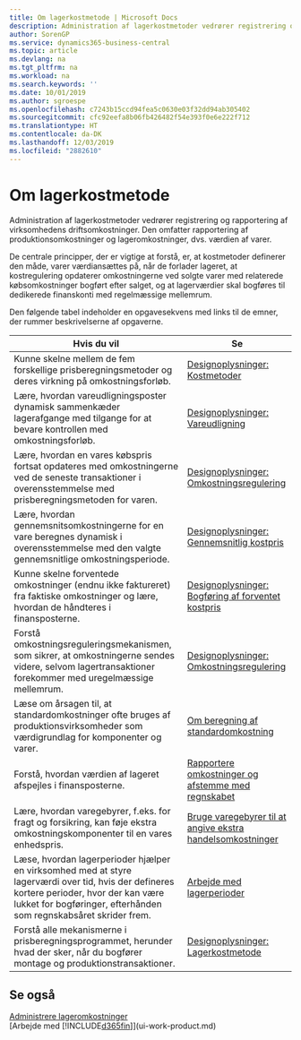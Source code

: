 ```yaml
---
title: Om lagerkostmetode | Microsoft Docs
description: Administration af lagerkostmetoder vedrører registrering og rapportering af virksomhedens driftsomkostninger. Den omfatter rapportering af produktionsomkostninger og lageromkostninger, dvs. værdien af varer.
author: SorenGP
ms.service: dynamics365-business-central
ms.topic: article
ms.devlang: na
ms.tgt_pltfrm: na
ms.workload: na
ms.search.keywords: ''
ms.date: 10/01/2019
ms.author: sgroespe
ms.openlocfilehash: c7243b15ccd94fea5c0630e03f32dd94ab305402
ms.sourcegitcommit: cfc92eefa8b06fb426482f54e393f0e6e222f712
ms.translationtype: HT
ms.contentlocale: da-DK
ms.lasthandoff: 12/03/2019
ms.locfileid: "2882610"
---
```

# <a name="about-inventory-costing"></a>Om lagerkostmetode
Administration af lagerkostmetoder vedrører registrering og rapportering af virksomhedens driftsomkostninger. Den omfatter rapportering af produktionsomkostninger og lageromkostninger, dvs. værdien af varer.  

 De centrale principper, der er vigtige at forstå, er, at kostmetoder definerer den måde, varer værdiansættes på, når de forlader lageret, at kostregulering opdaterer omkostningerne ved solgte varer med relaterede købsomkostninger bogført efter salget, og at lagerværdier skal bogføres til dedikerede finanskonti med regelmæssige mellemrum.  

 Den følgende tabel indeholder en opgavesekvens med links til de emner, der rummer beskrivelserne af opgaverne.   

|**Hvis du vil**|**Se**|  
|------------|-------------|  
|Kunne skelne mellem de fem forskellige prisberegningsmetoder og deres virkning på omkostningsforløb.|[Designoplysninger: Kostmetoder](design-details-costing-methods.md)|  
|Lære, hvordan vareudligningsposter dynamisk sammenkæder lagerafgange med tilgange for at bevare kontrollen med omkostningsforløb.|[Designoplysninger: Vareudligning](design-details-item-application.md)|  
|Lære, hvordan en vares købspris fortsat opdateres med omkostningerne ved de seneste transaktioner i overensstemmelse med prisberegningsmetoden for varen.|[Designoplysninger: Omkostningsregulering](design-details-cost-adjustment.md)|  
|Lære, hvordan gennemsnitsomkostningerne for en vare beregnes dynamisk i overensstemmelse med den valgte gennemsnitlige omkostningsperiode.|[Designoplysninger: Gennemsnitlig kostpris](design-details-average-cost.md)|  
|Kunne skelne forventede omkostninger (endnu ikke faktureret) fra faktiske omkostninger og lære, hvordan de håndteres i finansposterne.|[Designoplysninger: Bogføring af forventet kostpris](design-details-expected-cost-posting.md)|  
|Forstå omkostningsreguleringsmekanismen, som sikrer, at omkostningerne sendes videre, selvom lagertransaktioner forekommer med uregelmæssige mellemrum.|[Designoplysninger: Omkostningsregulering](design-details-cost-adjustment.md)|  
|Læse om årsagen til, at standardomkostninger ofte bruges af produktionsvirksomheder som værdigrundlag for komponenter og varer.|[Om beregning af standardomkostning](finance-about-calculating-standard-cost.md)|  
|Forstå, hvordan værdien af lageret afspejles i finansposterne.|[Rapportere omkostninger og afstemme med regnskabet](finance-report-costs-and-reconcile-with-the-general-ledger.md)|  
|Lære, hvordan varegebyrer, f.eks. for fragt og forsikring, kan føje ekstra omkostningskomponenter til en vares enhedspris.|[Bruge varegebyrer til at angive ekstra handelsomkostninger](payables-how-assign-item-charges.md)|  
|Læse, hvordan lagerperioder hjælper en virksomhed med at styre lagerværdi over tid, hvis der defineres kortere perioder, hvor der kan være lukket for bogføringer, efterhånden som regnskabsåret skrider frem.|[Arbejde med lagerperioder](finance-how-to-work-with-inventory-periods.md)|  
|Forstå alle mekanismerne i prisberegningsprogrammet, herunder hvad der sker, når du bogfører montage og produktionstransaktioner.|[Designoplysninger: Lagerkostmetode](design-details-inventory-costing.md)|  

## <a name="see-also"></a>Se også
[Administrere lageromkostninger](finance-manage-inventory-costs.md)    
[Arbejde med [!INCLUDE[d365fin](includes/d365fin_md.md)]](ui-work-product.md)
